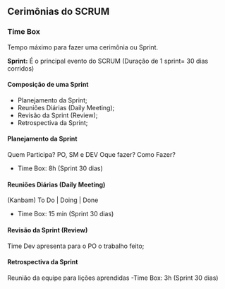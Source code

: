 ## Cerimônias do SCRUM

### Time Box
Tempo máximo para fazer uma cerimônia ou Sprint.

**Sprint:** É o principal evento do SCRUM (Duração de 1 sprint= 30 dias corridos)

#### Composição de uma Sprint
- Planejamento da Sprint;
- Reuniões Diárias (Daily Meeting);
- Revisão da Sprint (Review);
- Retrospectiva da Sprint;

#### Planejamento da Sprint
Quem Participa? PO, SM e DEV
Oque fazer?
Como Fazer?
- Time Box: 8h (Sprint 30 dias)

#### Reuniões Diárias (Daily Meeting)
(Kanbam) To Do | Doing | Done
- Time Box: 15 min (Sprint 30 dias)

#### Revisão da Sprint (Review)
Time Dev apresenta para o PO o trabalho feito;

#### Retrospectiva da Sprint
Reunião da equipe para lições aprendidas
-Time Box: 3h (Sprint 30 dias)
